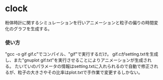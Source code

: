 # clock
粉体時計に関するシミュレーションを行いアニメーションと粒子の偏りの時間変化のグラフを生成する。

### 使い方
"gcc -o gif gif.c"でコンパイル、"gif"で実行するだけ。
gif.cがsetting.txtを生成し、また"gnuplot gif.txt"を実行させることによりアニメーションが生成される。
たいていのパラメータの情報はsetting.txtに入れられるので自動で修正されるが、粒子の大きさやその比率はplot.txtで手作業で変更するしかない。

